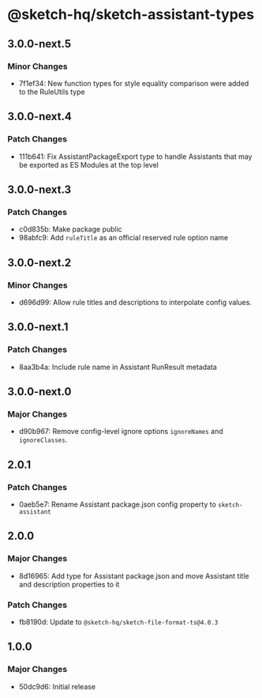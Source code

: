 # @sketch-hq/sketch-assistant-types

## 3.0.0-next.5

### Minor Changes

- 7f1ef34: New function types for style equality comparison were added to the RuleUtils type

## 3.0.0-next.4

### Patch Changes

- 111b641: Fix AssistantPackageExport type to handle Assistants that may be exported as ES Modules
  at the top level

## 3.0.0-next.3

### Patch Changes

- c0d835b: Make package public
- 98abfc9: Add `ruleTitle` as an official reserved rule option name

## 3.0.0-next.2

### Minor Changes

- d696d99: Allow rule titles and descriptions to interpolate config values.

## 3.0.0-next.1

### Patch Changes

- 8aa3b4a: Include rule name in Assistant RunResult metadata

## 3.0.0-next.0

### Major Changes

- d90b967: Remove config-level ignore options `ignoreNames` and `ignoreClasses`.

## 2.0.1

### Patch Changes

- 0aeb5e7: Rename Assistant package.json config property to `sketch-assistant`

## 2.0.0

### Major Changes

- 8d16965: Add type for Assistant package.json and move Assistant title and description properties
  to it

### Patch Changes

- fb8190d: Update to `@sketch-hq/sketch-file-format-ts@4.0.3`

## 1.0.0

### Major Changes

- 50dc9d6: Initial release
